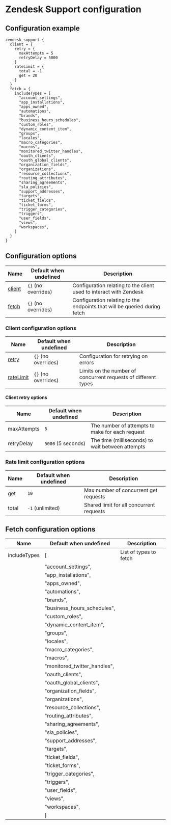 # Zendesk Support configuration
## Configuration example
```hcl
zendesk_support {
  client = {
    retry = {
      maxAttempts = 5
      retryDelay = 5000
    }
    rateLimit = {
      total = -1
      get = 20
    }
  }
  fetch = {
    includeTypes = [
      "account_settings",
      "app_installations",
      "apps_owned",
      "automations",
      "brands",
      "business_hours_schedules",
      "custom_roles",
      "dynamic_content_item",
      "groups",
      "locales",
      "macro_categories",
      "macros",
      "monitored_twitter_handles",
      "oauth_clients",
      "oauth_global_clients",
      "organization_fields",
      "organizations",
      "resource_collections",
      "routing_attributes",
      "sharing_agreements",
      "sla_policies",
      "support_addresses",
      "targets",
      "ticket_fields",
      "ticket_forms",
      "trigger_categories",
      "triggers",
      "user_fields",
      "views",
      "workspaces",
    ]
  }
}
```

## Configuration options

| Name                                                     | Default when undefined        | Description
| ---------------------------------------------------------| ------------------------------| -----------
| [client](#client-configuration-options)                  | `{}` (no overrides)             | Configuration relating to the client used to interact with Zendesk
| [fetch](#fetch-configuration-options)                    | `{}` (no overrides)             | Configuration relating to the endpoints that will be queried during fetch

### Client configuration options

| Name                                                          | Default when undefined   | Description
|---------------------------------------------------------------|--------------------------|------------
| [retry](#retry-configuration-options)                         | `{}` (no overrides)      | Configuration for retrying on errors
| [rateLimit](#rate-limit-configuration-options)                | `{}` (no overrides)      | Limits on the number of concurrent requests of different types

#### Client retry options

| Name           | Default when undefined | Description
|----------------|------------------------|------------
| maxAttempts    | `5`                    | The number of attempts to make for each request
| retryDelay     | `5000` (5 seconds)     | The time (milliseconds) to wait between attempts

### Rate limit configuration options

| Name                                                        | Default when undefined                           | Description
| ------------------------------------------------------------| -------------------------------------------------| -----------
| get                                                         | `10`                                             | Max number of concurrent get requests
| total                                                       | `-1` (unlimited)                                 | Shared limit for all concurrent requests

## Fetch configuration options

| Name                                        | Default when undefined   | Description
|---------------------------------------------|--------------------------|------------
| includeTypes                                | [                        | List of types to fetch
|                                             |   "account_settings",
|                                             |   "app_installations",
|                                             |   "apps_owned",
|                                             |   "automations",
|                                             |   "brands",
|                                             |   "business_hours_schedules",
|                                             |   "custom_roles",
|                                             |   "dynamic_content_item",
|                                             |   "groups",
|                                             |   "locales",
|                                             |   "macro_categories",
|                                             |   "macros",
|                                             |   "monitored_twitter_handles",
|                                             |   "oauth_clients",
|                                             |   "oauth_global_clients",
|                                             |   "organization_fields",
|                                             |   "organizations",
|                                             |   "resource_collections",
|                                             |   "routing_attributes",
|                                             |   "sharing_agreements",
|                                             |   "sla_policies",
|                                             |   "support_addresses",
|                                             |   "targets",
|                                             |   "ticket_fields",
|                                             |   "ticket_forms",
|                                             |   "trigger_categories",
|                                             |   "triggers",
|                                             |   "user_fields",
|                                             |   "views",
|                                             |   "workspaces",
|                                             |  ]                       |
